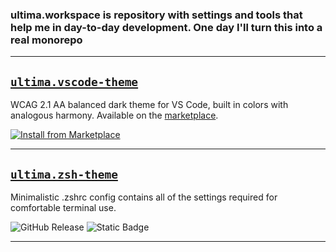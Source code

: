 ### ultima.workspace is repository with settings and tools that help me in day-to-day development. One day I'll turn this into a real monorepo

---

<!-- ## [`JS Pragmas Support (in progress)`](packages/vscode-js-pragmas-highlight#readme)
Visual Studio Code plugin that adds semantic tokens for pragmas from JavaScript, TypeScript, ESLint, Next JS.
Available on the [marketplace](https://marketplace.visualstudio.com/items?itemName=guezwhoz-schema.js-pragmas-highlight). -->

<!-- ![js prgama](https://github.com/egorlem/ultima.workspace/blob/main/demos/js-pragmas-highlight-demo.png?raw=true) -->

## [`ultima.vscode-theme`](packages/ultima.vscode-theme#readme)
WCAG 2.1 AA balanced dark theme for VS Code, built in colors with analogous harmony.
Available on the [marketplace](https://marketplace.visualstudio.com/items?itemName=guezwhoz-schema.ultima-vscode-theme). 

[![Install from Marketplace](https://img.shields.io/badge/Visual_Studio_Code-Marketplace-blue?style=for-the-badge&color=7CD996&labelColor=212121)](https://marketplace.visualstudio.com/items?itemName=guezwhoz-schema.ultima-vscode-theme "License")


---

## [`ultima.zsh-theme`](https://github.com/egorlem/ultima.zsh-theme/tree/main)
Minimalistic .zshrc config contains all of the settings required for comfortable terminal use.

![GitHub Release](https://img.shields.io/github/v/release/egorlem/ultima.zsh-theme?style=for-the-badge&color=7CD996&labelColor=212121)
![Static Badge](https://img.shields.io/badge/License-WTFPL-blue?style=for-the-badge&labelColor=212121&color=59D9D0&link=https%3A%2F%2Fgithub.com%2Fegorlem%2Fultima.zsh-theme%2Fblob%2Ff8a01d549ee38e720a597f9632ccf7960c7b9c8e%2FLICENSE)

<!-- ![GitHub Repo stars](https://img.shields.io/github/stars/egorlem/ultima.zsh-theme?style=for-the-badge&labelColor=212121&color=59D9D0) -->

<!-- ![item zsh prompt](https://github.com/egorlem/021011/blob/main/demos/zsh-theme-demo-min.png?raw=true) -->

---
<!-- 
License [MIT](https://github.com/egorlem/ultima.workspace/blob/e172dc2504e84fcd62d0581d3d0a3b083886aada/LICENSE) : [Egor Lem](https://egorlem.com/) -->


